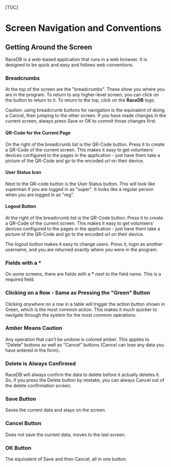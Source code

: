 [TOC]

# Screen Navigation and Conventions

## Getting Around the Screen

RaceDB is a web-based application that runs in a web browser.  It is designed to be quick and easy and follows web conventions.

### Breadcrumbs

At the top of the screen are the "breadcrumbs".  These show you where you are in the program.  To return to any higher-level screen, you can click on the button to return to it.  To return to the top, click on the __RaceDB__ logo.

Caution: using breadcrumb buttons for navigation is the equivalent of doing a Cancel, then jumping to the other screen.  If you have made changes in the current screen, always press Save or OK to commit those changes first.

#### QR-Code for the Current Page
On the right of the breadcrumb list is the QR-Code button.  Press it to create a QR-Code of the current screen.  This makes it easy to get volunteers' devices configured to the pages in the application - just have them take a picture of the QR-Code and go to the encoded url on their device.

#### User Status Icon
Next to the QR-code button is the User Status button.  This will look like superman if you are logged in as "super".  It looks like a regular person when you are logged in as "reg".

#### Logout Button
At the right of the breadcrumb list is the QR-Code button.  Press it to create a QR-Code of the current screen.  This makes it easy to get volunteers' devices configured to the pages in the application - just have them take a picture of the QR-Code and go to the encoded url on their device.

The logout button makes it easy to change users.  Press it, login as another username, and you are returned exactly where you were in the program.

### Fields with a __*__
On some screens, there are fields with a __*__ next to the field name.  This is a required field.

### Clicking on a Row - Same as Pressing the "Green" Button
Clicking *anywhere* on a row in a table will trigger the action button shown in Green, which is the most common action.  This makes it much quicker to navigate through the system for the most common operations.

### Amber Means Caution
Any operation that can't be undone is colored amber.  This applies to "Delete" buttons as well as "Cancel" buttons (Cancel can lose any data you have entered in the form).

### Delete is Always Confirmed
RaceDB will always confirm the data to delete before it actually deletes it.  So, if you press the Delete button by mistake, you can always Cancel out of the delete confirmation screen.

### Save Button
Saves the current data and stays on the screen.

### Cancel Button
Does not save the current data, moves to the last screen.

### OK Button
The equivalent of Save and then Cancel, all in one button.
